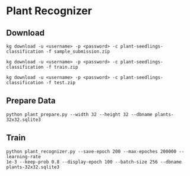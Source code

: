 Plant Recognizer
================

## Download

```
kg download -u <username> -p <password> -c plant-seedlings-classification -f sample_submission.zip

kg download -u <username> -p <password> -c plant-seedlings-classification -f train.zip

kg download -u <username> -p <password> -c plant-seedlings-classification -f test.zip
```

## Prepare Data

```
python plant_prepare.py --width 32 --height 32 --dbname plants-32x32.sqlite3
```

## Train

```
python plant_recognizer.py --save-epoch 200 --max-epoches 200000 --learning-rate
1e-3 --keep-prob 0.8 --display-epoch 100 --batch-size 256 --dbname
plants-32x32.sqlite3
```
